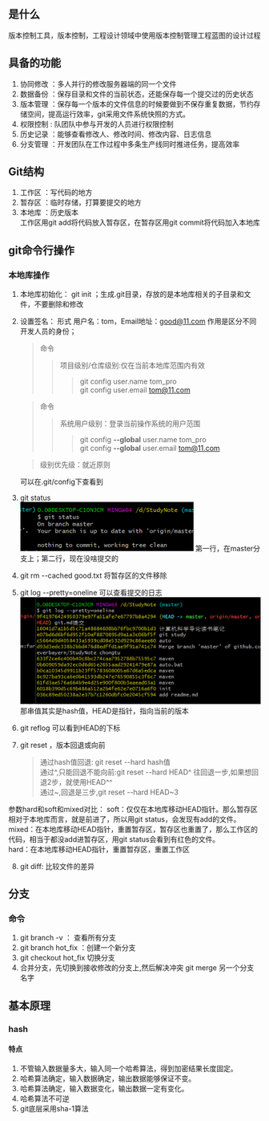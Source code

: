 ## 是什么
版本控制工具，版本控制，工程设计领域中使用版本控制管理工程蓝图的设计过程

## 具备的功能
1. 协同修改 ：多人并行的修改服务器端的同一个文件
2. 数据备份 ：保存目录和文件的当前状态，还能保存每一个提交过的历史状态
3. 版本管理 ：保存每一个版本的文件信息的时候要做到不保存重复数据，节约存储空间，提高运行效率，git采用文件系统快照的方式。
4. 权限控制 : 队团队中参与开发的人员进行权限控制
5. 历史记录 ：能够查看修改人、修改时间、修改内容、日志信息
6. 分支管理 ：开发团队在工作过程中多条生产线同时推进任务，提高效率

## Git结构
1. 工作区 ：写代码的地方
2. 暂存区 ：临时存储，打算要提交的地方
3. 本地库 ：历史版本  
工作区用git add将代码放入暂存区，在暂存区用git commit将代码加入本地库 

## git命令行操作
### 本地库操作
1. 本地库初始化： git init ；生成.git目录，存放的是本地库相关的子目录和文件，不要删除和修改
2. 设置签名： 形式      用户名：tom，Email地址：good@11.com  作用是区分不同开发人员的身份；  
   > 命令  
   >> 项目级别/仓库级别:仅在当前本地库范围内有效  
   >>> git config user.name tom_pro  
   >>> git config user.email tom@11.com  

   > 命令
   >> 系统用户级别：登录当前操作系统的用户范围  
   >>> git config **--global** user.name tom_pro  
   >>> git config **--global** user.email tom@11.com  

   > 级别优先级：就近原则  
   
   可以在.git/config下查看到

3. git status  
![](images/3.png)
第一行，在master分支上；第二行，现在没啥提交的  
4. git rm --cached good.txt 将暂存区的文件移除  
5. git log --pretty=oneline 可以查看提交的日志
![](images/4.png)
那串值其实是hash值，HEAD是指针，指向当前的版本
6. git reflog 可以看到HEAD的下标
7. git reset ，版本回退或向前
    > 通过hash值回退: git reset --hard hash值  
    > 通过^,只能回退不能向前:git reset --hard HEAD^ 往回退一步,如果想回退2步，就使用HEAD^^  
    > 通过~,回退是三步,git reset --hard HEAD~3  

参数hard和soft和mixed对比：
soft：仅仅在本地库移动HEAD指针。那么暂存区相对于本地库而言，就是前进了，所以用git status，会发现有add的文件。  
mixed：在本地库移动HEAD指针，重置暂存区，暂存区也重置了，那么工作区的代码，相当于都没add进暂存区，用git status会看到有红色的文件。  
hard：在本地库移动HEAD指针，重置暂存区，重置工作区  

8. git diff: 比较文件的差异

## 分支
### 命令
1. git branch -v ： 查看所有分支
2. git branch hot_fix ：创建一个新分支
3. git checkout hot_fix 切换分支
4. 合并分支，先切换到接收修改的分支上,然后解决冲突 git merge 另一个分支名字

## 基本原理
### hash
#### 特点
1. 不管输入数据量多大，输入同一个哈希算法，得到加密结果长度固定。
2. 哈希算法确定，输入数据确定，输出数据能够保证不变。
3. 哈希算法确定，输入数据变化，输出数据一定有变化。
4. 哈希算法不可逆
5. git底层采用sha-1算法
